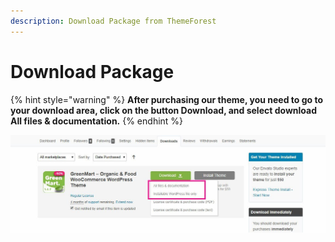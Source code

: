 ```yaml
---
description: Download Package from ThemeForest
---
```


# Download Package

{% hint style="warning" %}
**After purchasing our theme, you need to go to your download area, click on the button Download, and select download All files & documentation.**
{% endhint %}

![](../.gitbook/assets/download.jpg)
